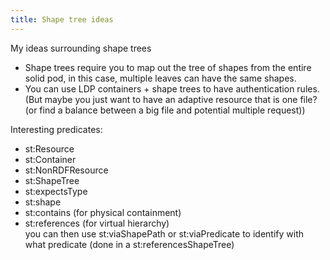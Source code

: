 ```yaml
---
title: Shape tree ideas
---
```


My ideas surrounding shape trees

* Shape trees require you to map out the tree of shapes from the entire solid pod, in this case, 
  multiple leaves can have the same shapes.
* You can use LDP containers + shape trees to have authentication rules.
  (But maybe you just want to have an adaptive resource that is one file? (or find a balance between a big file and potential multiple request))


Interesting predicates:
* st:Resource
* st:Container
* st:NonRDFResource
* st:ShapeTree
* st:expectsType
* st:shape
* st:contains (for physical containment)
* st:references (for virtual hierarchy)\
  you can then use st:viaShapePath or st:viaPredicate to identify with what predicate (done in a st:referencesShapeTree)
  
